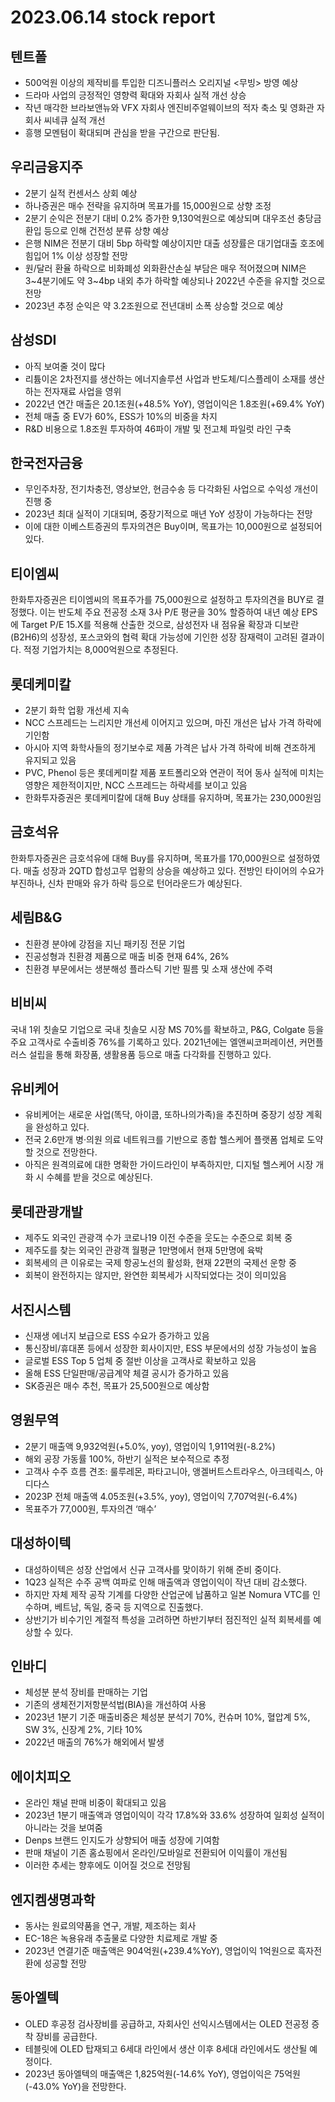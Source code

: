 # 2023.06.14 stock report
## 텐트폴
- 500억원 이상의 제작비를 투입한 디즈니플러스 오리지널 <무빙> 방영 예상
- 드라마 사업의 긍정적인 영향력 확대와 자회사 실적 개선 상승
- 작년 매각한 브라보앤뉴와 VFX 자회사 엔진비주얼웨이브의 적자 축소 및 영화관 자회사 씨네큐 실적 개선
- 흥행 모멘텀이 확대되며 관심을 받을 구간으로 판단됨.
## 우리금융지주
- 2분기 실적 컨센서스 상회 예상
- 하나증권은 매수 전략을 유지하며 목표가를 15,000원으로 상향 조정
- 2분기 순익은 전분기 대비 0.2% 증가한 9,130억원으로 예상되며 대우조선 충당금 환입 등으로 인해 건전성 분류 상향 예상
- 은행 NIM은 전분기 대비 5bp 하락할 예상이지만 대출 성장률은 대기업대출 호조에 힘입어 1% 이상 성장할 전망
- 원/달러 환율 하락으로 비화폐성 외화환산손실 부담은 매우 적어졌으며 NIM은 3~4분기에도 약 3~4bp 내외 추가 하락할 예상되나 2022년 수준을 유지할 것으로 전망
- 2023년 추정 순익은 약 3.2조원으로 전년대비 소폭 상승할 것으로 예상
## 삼성SDI
- 아직 보여줄 것이 많다
- 리튬이온 2차전지를 생산하는 에너지솔루션 사업과 반도체/디스플레이 소재를 생산하는 전자재료 사업을 영위
- 2022년 연간 매출은 20.1조원(+48.5% YoY), 영업이익은 1.8조원(+69.4% YoY)
- 전체 매출 중 EV가 60%, ESS가 10%의 비중을 차지
- R&D 비용으로 1.8조원 투자하여 46파이 개발 및 전고체 파일럿 라인 구축
## 한국전자금융
- 무인주차장, 전기차충전, 영상보안, 현금수송 등 다각화된 사업으로 수익성 개선이 진행 중
- 2023년 최대 실적이 기대되며, 중장기적으로 매년 YoY 성장이 가능하다는 전망
- 이에 대한 이베스트증권의 투자의견은 Buy이며, 목표가는 10,000원으로 설정되어 있다.
## 티이엠씨
한화투자증권은 티이엠씨의 목표주가를 75,000원으로 설정하고 투자의견을 BUY로 결정했다. 이는 반도체 주요 전공정 소재 3사 P/E 평균을 30% 할증하여 내년 예상 EPS에 Target P/E 15.X를 적용해 산출한 것으로, 삼성전자 내 점유율 확장과 디보란(B2H6)의 성장성, 포스코와의 협력 확대 가능성에 기인한 성장 잠재력이 고려된 결과이다. 적정 기업가치는 8,000억원으로 추정된다.
## 롯데케미칼
- 2분기 화학 업황 개선세 지속
- NCC 스프레드는 느리지만 개선세 이어지고 있으며, 마진 개선은 납사 가격 하락에 기인함
- 아시아 지역 화학사들의 정기보수로 제품 가격은 납사 가격 하락에 비해 견조하게 유지되고 있음
- PVC, Phenol 등은 롯데케미칼 제품 포트폴리오와 연관이 적어 동사 실적에 미치는 영향은 제한적이지만, NCC 스프레드는 하락세를 보이고 있음
- 한화투자증권은 롯데케미칼에 대해 Buy 상태를 유지하며, 목표가는 230,000원임
## 금호석유
한화투자증권은 금호석유에 대해 Buy를 유지하며, 목표가를 170,000원으로 설정하였다. 매출 성장과 2QTD 합성고무 업황의 상승을 예상하고 있다. 전방인 타이어의 수요가 부진하나, 신차 판매와 유가 하락 등으로 턴어라운드가 예상된다.
## 세림B&G
- 친환경 분야에 강점을 지닌 패키징 전문 기업
- 진공성형과 친환경 제품으로 매출 비중 현재 64%, 26%
- 친환경 부문에서는 생분해성 플라스틱 기반 필름 및 소재 생산에 주력
## 비비씨
국내 1위 칫솔모 기업으로 국내 칫솔모 시장 MS 70%를 확보하고, P&G, Colgate 등을 주요 고객사로 수출비중 76%를 기록하고 있다. 2021년에는 엘앤씨코퍼레이션, 커먼플러스 설립을 통해 화장품, 생활용품 등으로 매출 다각화를 진행하고 있다.
## 유비케어
- 유비케어는 새로운 사업(똑닥, 아이쿱, 또하나의가족)을 추진하며 중장기 성장 계획을 완성하고 있다.
- 전국 2.6만개 병·의원 의료 네트워크를 기반으로 종합 헬스케어 플랫폼 업체로 도약할 것으로 전망한다.
- 아직은 원격의료에 대한 명확한 가이드라인이 부족하지만, 디지털 헬스케어 시장 개화 시 수혜를 받을 것으로 예상된다.
## 롯데관광개발
- 제주도 외국인 관광객 수가 코로나19 이전 수준을 웃도는 수준으로 회복 중
- 제주도를 찾는 외국인 관광객 월평균 1만명에서 현재 5만명에 육박
- 회복세의 큰 이유로는 국제 항공노선의 활성화, 현재 22편의 국제선 운항 중
- 회복이 완전하지는 않지만, 완연한 회복세가 시작되었다는 것이 의미있음
## 서진시스템
- 신재생 에너지 보급으로 ESS 수요가 증가하고 있음
- 통신장비/휴대폰 등에서 성장한 회사이지만, ESS 부문에서의 성장 가능성이 높음
- 글로벌 ESS Top 5 업체 중 절반 이상을 고객사로 확보하고 있음
- 올해 ESS 단일판매/공급계약 체결 공시가 증가하고 있음
- SK증권은 매수 추천, 목표가 25,500원으로 예상함
## 영원무역
- 2분기 매출액 9,932억원(+5.0%, yoy), 영업이익 1,911억원(-8.2%)
- 해외 공장 가동률 100%, 하반기 실적은 보수적으로 추정
- 고객사 수주 흐름 견조: 룰루레몬, 파타고니아, 앵겔버트스트라우스, 아크테릭스, 아디다스
- 2023P 전체 매출액 4.05조원(+3.5%, yoy), 영업이익 7,707억원(-6.4%)
- 목표주가 77,000원, 투자의견 ‘매수’
## 대성하이텍
- 대성하이텍은 성장 산업에서 신규 고객사를 맞이하기 위해 준비 중이다.
- 1Q23 실적은 수주 공백 여파로 인해 매출액과 영업이익이 작년 대비 감소했다.
- 하지만 자체 제작 공작 기계를 다양한 산업군에 납품하고 일본 Nomura VTC를 인수하며, 베트남, 독일, 중국 등 지역으로 진출했다.
- 상반기가 비수기인 계절적 특성을 고려하면 하반기부터 점진적인 실적 회복세를 예상할 수 있다.
## 인바디
- 체성분 분석 장비를 판매하는 기업
- 기존의 생체전기저항분석법(BIA)을 개선하여 사용
- 2023년 1분기 기준 매출비중은 체성분 분석기 70%, 컨슈머 10%, 혈압계 5%, SW 3%, 신장계 2%, 기타 10%
- 2022년 매출의 76%가 해외에서 발생
## 에이치피오
- 온라인 채널 판매 비중이 확대되고 있음
- 2023년 1분기 매출액과 영업이익이 각각 17.8%와 33.6% 성장하여 일회성 실적이 아니라는 것을 보여줌
- Denps 브랜드 인지도가 상향되어 매출 성장에 기여함
- 판매 채널이 기존 홈쇼핑에서 온라인/모바일로 전환되어 이익률이 개선됨
- 이러한 추세는 향후에도 이어질 것으로 전망됨
## 엔지켐생명과학
- 동사는 원료의약품을 연구, 개발, 제조하는 회사
- EC-18은 녹용유래 추출물로 다양한 치료제로 개발 중
- 2023년 연결기준 매출액은 904억원(+239.4%YoY), 영업이익 1억원으로 흑자전환에 성공할 전망
## 동아엘텍
- OLED 후공정 검사장비를 공급하고, 자회사인 선익시스템에서는 OLED 전공정 증착 장비를 공급한다.
- 테블릿에 OLED 탑재되고 6세대 라인에서 생산 이후 8세대 라인에서도 생산될 예정이다.
- 2023년 동아엘텍의 매출액은 1,825억원(-14.6% YoY), 영업이익은 75억원(-43.0% YoY)을 전망한다.